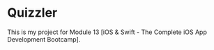 # Quizzler
This is my project for Module 13 [iOS & Swift - The Complete iOS App Development Bootcamp].
